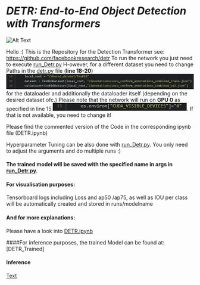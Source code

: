 # *****DETR: End-to-End Object Detection with Transformers*****

![Alt Text](https://cdn.analyticsvidhya.com/wp-content/uploads/2020/05/Screenshot-from-2020-05-27-20-04-48.png)


Hello :)
This is the Repository for the Detection Transformer
see: https://github.com/facebookresearch/detr 
To run the network you just need to execute [run_Detr.py](https://github.com/justei97/DETR_document_layout/blob/main/run_Detr.py)
H-owever, for a different dataset you need to change Paths in the [detr.py](https://github.com/justei97/DETR_document_layout/blob/main/detr.py) file (**line 18-20**) ![Text](https://github.com/justei97/DETR_document_layout/blob/main/change_path.JPG)  
for the dataloader and additionally the dataloader itself (depending on the desired dataset ofc.) Please note that the network will run on **GPU 0** as specified in line 15 ![Text](https://github.com/justei97/DETR_document_layout/blob/main/GPU0.JPG). If that is not available, you need to change it!

Please find the commented version of the Code in the corresponding ipynb file (DETR.ipynb)

Hyperparameter Tuning can be also done with [run_Detr.py](https://github.com/justei97/DETR_document_layout/blob/main/run_Detr.py). You only need to adjust the arguments and do multiple runs :) 




#### The trained model will be saved with the specified name in args in [run_Detr.py](https://github.com/justei97/DETR_document_layout/blob/main/run_Detr.py).



#### For visualisation purposes:
Tensorboard logs including Loss and ap50 /ap75, as well as IOU per class will be automatically created and stored in runs/modelname



#### And for more explanations:
Please have a look into [DETR.ipynb](https://github.com/justei97/DETR_document_layout/blob/main/DETR.ipynb)

####For inference purposes, the trained Model can be found at:
[DETR_Trained]

#### Inference 

[Text](https://github.com/justei97/DETR_document_layout/blob/main/detr_test_inference.png)


```python

```
